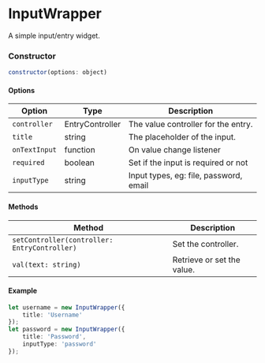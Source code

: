 # InputWrapper

A simple input/entry widget.

### Constructor

```javascript
constructor(options: object)
``` 

#### Options
| Option | Type | Description |
| --- | --- | --- |
| `controller` | EntryController | The value controller for the entry. |
| `title` | string | The placeholder of the input. |
| `onTextInput` | function | On value change listener |
| `required` | boolean | Set if the input is required or not |
| `inputType` | string | Input types, eg: file, password, email |

#### Methods
| Method | Description |
| --- | --- |
| `setController(controller: EntryController)` | Set the controller. |
| `val(text: string)` | Retrieve or set the value. |

#### Example
```ts
let username = new InputWrapper({
	title: 'Username'
});
let password = new InputWrapper({
	title: 'Password',
	inputType: 'password'
});
```